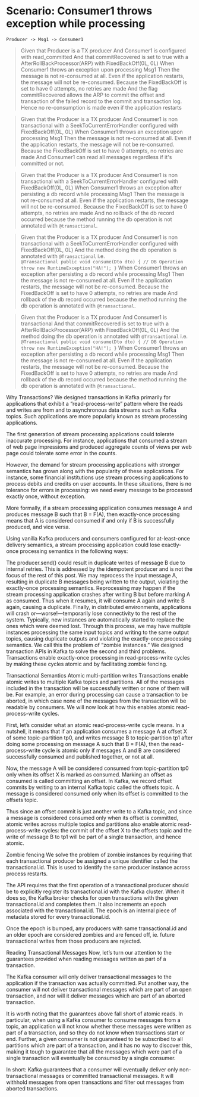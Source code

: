 Scenario: Consumer1 throws exception while processing
====================================
```
Producer -> Msg1 -> Consumer1
```

> Given that Producer is a TX producer
And Consumer1 is configured with read_committed
And that commitRecovered is set to true with a AfterRollBackProcessor(ARP) with FixedBackOff(0L, 0L)
When Consumer1 throws an exception upon processing Msg1
Then the message is not re-consumed at all. Even if the application restarts, the message will not be re-consumed.
Because the FixedBackOff is set to have 0 attempts, no retries are made
And the flag commitRecovered allows the ARP to commit the offset and transaction of the failed record to the commit and transaction log.
Hence no re-consumption is made even if the application restarts

> Given that the Producer is a TX producer
And Consumer1 is non transactional with a SeekToCurrentErrorHandler configured with FixedBackOff(0L, 0L)
When Consumer1 throws an exception upon processing Msg1
Then the message is not re-consumed at all. Even if the application restarts, the message will not be re-consumed.
Because the FixedBackOff is set to have 0 attempts, no retries are made
And Consumer1 can read all messages regardless if it's committed or not.

> Given that the Producer is a TX producer
And Consumer1 is non transactional with a SeekToCurrentErrorHandler configured with FixedBackOff(0L, 0L)
When Consumer1 throws an exception after persisting a db record while processing Msg1
Then the message is not re-consumed at all. Even if the application restarts, the message will not be re-consumed.
Because the FixedBackOff is set to have 0 attempts, no retries are made
And no rollback of the db record occurred because the method running the db operation is not annotated with `@transactional`.

> Given that the Producer is a TX producer
And Consumer1 is non transactional with a SeekToCurrentErrorHandler configured with FixedBackOff(0L, 0L)
And the method doing the db operation is annotated with `@Transactional` i.e.  
`
@Transactional
public void consume(Dto dto) {
    // DB Operation
    throw new RuntimeException("HA!");
}
`
When Consumer1 throws an exception after persisting a db record while processing Msg1
Then the message is not re-consumed at all. Even if the application restarts, the message will not be re-consumed.
Because the FixedBackOff is set to have 0 attempts, no retries are made
And rollback of the db record occurred because the method running the db operation is annotated with `@transactional`.

> Given that the Producer is a TX producer
And Consumer1 is transactional
And that commitRecovered is set to true with a AfterRollBackProcessor(ARP) with FixedBackOff(0L, 0L)
And the method doing the db operation is annotated with `@Transactional` i.e.  
`
@Transactional
public void consume(Dto dto) {
// DB Operation
throw new RuntimeException("HA!");
}
`
When Consumer1 throws an exception after persisting a db record while processing Msg1
Then the message is not re-consumed at all. Even if the application restarts, the message will not be re-consumed.
Because the FixedBackOff is set to have 0 attempts, no retries are made
And rollback of the db record occurred because the method running the db operation is annotated with `@transactional`.



Why Transactions?
We designed transactions in Kafka primarily for applications that exhibit a “read-process-write” pattern where the reads and writes are from and to asynchronous data streams such as Kafka topics. Such applications are more popularly known as stream processing applications.

The first generation of stream processing applications could tolerate inaccurate processing. For instance, applications that consumed a stream of web page impressions and produced aggregate counts of views per web page could tolerate some error in the counts.

However, the demand for stream processing applications with stronger semantics has grown along with the popularity of these applications. For instance, some financial institutions use stream processing applications to process debits and credits on user accounts. In these situations, there is no tolerance for errors in processing: we need every message to be processed exactly once, without exception.

More formally, if a stream processing application consumes message A and produces message B such that B = F(A), then exactly-once processing means that A is considered consumed if and only if B is successfully produced, and vice versa.

Using vanilla Kafka producers and consumers configured for at-least-once delivery semantics, a stream processing application could lose exactly-once processing semantics in the following ways:

The producer.send() could result in duplicate writes of message B due to internal retries. This is addressed by the idempotent producer and is not the focus of the rest of this post.
We may reprocess the input message A, resulting in duplicate B messages being written to the output, violating the exactly-once processing semantics. Reprocessing may happen if the stream processing application crashes after writing B but before marking A as consumed. Thus when it resumes, it will consume A again and write B again, causing a duplicate.
Finally, in distributed environments, applications will crash or—worse!—temporarily lose connectivity to the rest of the system. Typically, new instances are automatically started to replace the ones which were deemed lost. Through this process, we may have multiple instances processing the same input topics and writing to the same output topics, causing duplicate outputs and violating the exactly-once processing semantics. We call this the problem of “zombie instances.”
We designed transaction APIs in Kafka to solve the second and third problems. Transactions enable exactly-once processing in read-process-write cycles by making these cycles atomic and by facilitating zombie fencing.

Transactional Semantics
Atomic multi-partition writes
Transactions enable atomic writes to multiple Kafka topics and partitions. All of the messages included in the transaction will be successfully written or none of them will be. For example, an error during processing can cause a transaction to be aborted, in which case none of the messages from the transaction will be readable by consumers. We will now look at how this enables atomic read-process-write cycles.

First, let’s consider what an atomic read-process-write cycle means. In a nutshell, it means that if an application consumes a message A at offset X of some topic-partition tp0, and writes message B to topic-partition tp1 after doing some processing on message A such that B = F(A), then the read-process-write cycle is atomic only if messages A and B are considered successfully consumed and published together, or not at all.

Now, the message A will be considered consumed from topic-partition tp0 only when its offset X is marked as consumed. Marking an offset as consumed is called committing an offset. In Kafka, we record offset commits by writing to an internal Kafka topic called the offsets topic. A message is considered consumed only when its offset is committed to the offsets topic.

Thus since an offset commit is just another write to a Kafka topic, and since a message is considered consumed only when its offset is committed, atomic writes across multiple topics and partitions also enable atomic read-process-write cycles: the commit of the offset X to the offsets topic and the write of message B to tp1 will be part of a single transaction, and hence atomic.

Zombie fencing
We solve the problem of zombie instances by requiring that each transactional producer be assigned a unique identifier called the transactional.id. This is used to identify the same producer instance across process restarts.

The API requires that the first operation of a transactional producer should be to explicitly register its transactional.id with the Kafka cluster. When it does so, the Kafka broker checks for open transactions with the given transactional.id and completes them. It also increments an epoch associated with the transactional.id. The epoch is an internal piece of metadata stored for every transactional.id.

Once the epoch is bumped, any producers with same transactional.id and an older epoch are considered zombies and are fenced off, ie. future transactional writes from those producers are rejected.

Reading Transactional Messages
Now, let’s turn our attention to the guarantees provided when reading messages written as part of a transaction.

The Kafka consumer will only deliver transactional messages to the application if the transaction was actually committed. Put another way, the consumer will not deliver transactional messages which are part of an open transaction, and nor will it deliver messages which are part of an aborted transaction.

It is worth noting that the guarantees above fall short of atomic reads. In particular, when using a Kafka consumer to consume messages from a topic, an application will not know whether these messages were written as part of a transaction, and so they do not know when transactions start or end. Further, a given consumer is not guaranteed to be subscribed to all partitions which are part of a transaction, and it has no way to discover this, making it tough to guarantee that all the messages which were part of a single transaction will eventually be consumed by a single consumer.

In short: Kafka guarantees that a consumer will eventually deliver only non-transactional messages or committed transactional messages. It will withhold messages from open transactions and filter out messages from aborted transactions.